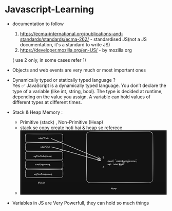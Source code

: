 # Javascript-Learning


- documentation to follow 
    1.  https://ecma-international.org/publications-and-standards/standards/ecma-262/        - standardised JS(not a JS documentation, it's a standard to write JS)
    2.  https://developer.mozilla.org/en-US/              - by mozilla org
 
    ( use 2 only, in some cases refer 1)

- Objects and web events are very much or most important ones


- Dynamically typed or statically typed language ?  
Yes ✅ JavaScript is a dynamically typed language.
    You don’t declare the type of a variable (like int, string, bool).
    The type is decided at runtime, depending on the value you assign.
    A variable can hold values of different types at different times.


-  Stack & Heap Memory : 
    - Primitive (stack) , Non-Primitive (Heap) 
    -  stack se copy create hoti hai & heap se referece
    - ![Alt text](images/stack_heap_diagram.png)


-  Variables in JS are Very Powerfull, they can hold so much things


